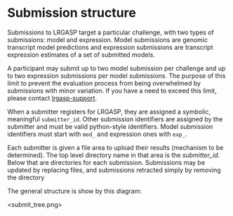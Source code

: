 # Submission structure

Submissions to LRGASP target a particular challenge, with two types of
submissions: model and expression.  Model submissions are genomic transcript
model predictions and expression submissions are transcript expression
estimates of a set of submitted models.

A participant may submit up to two model submission per challenge and up to two expression submissions per model submissions.  The purpose of this limit to prevent the evaluation process from being overwhelmed by submissions with minor variation.  If you have a need to exceed this limit, please contact [lrgasp-support](mailto:lrgasp-support-group@ucsc.edu).

When a submitter registers for LRGASP, they are assigned a symbolic,
meaningful ``submitter_id``.  Other submission identifiers are assigned by the submitter and must be valid python-style identifiers.  Model submission identifiers must start with ``mod_`` and expression ones with ``exp_``.

Each submitter is given a file area to upload their results (mechanism to be determined).  The top level directory name in that area is the *submitter_id*. Below that are directories for each submission.  Submissions may be updated by replacing files, and submissions retracted simply by removing the directory

The general structure is show by this diagram:

<submit_tree.png>






